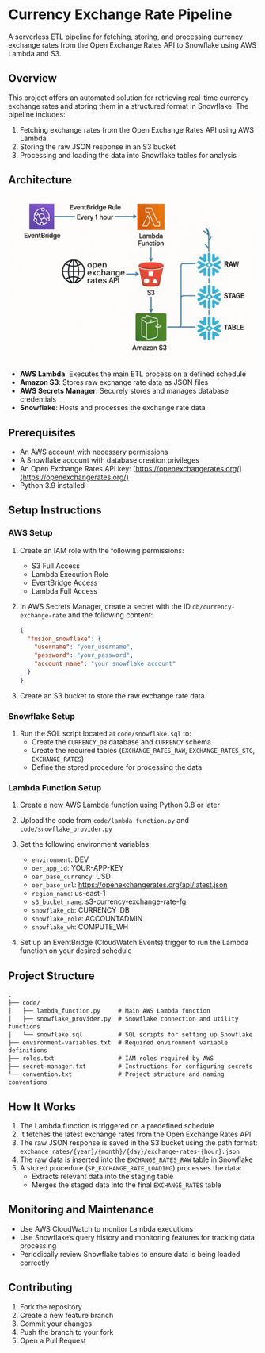 # Currency Exchange Rate Pipeline

A serverless ETL pipeline for fetching, storing, and processing currency exchange rates from the Open Exchange Rates API to Snowflake using AWS Lambda and S3.

## Overview

This project offers an automated solution for retrieving real-time currency exchange rates and storing them in a structured format in Snowflake. The pipeline includes:

1. Fetching exchange rates from the Open Exchange Rates API using AWS Lambda  
2. Storing the raw JSON response in an S3 bucket  
3. Processing and loading the data into Snowflake tables for analysis  

## Architecture

![Architecture Diagram](https://github.com/FahadGhaffar/OpenExchangeAPi_TO_Snowflake_and_S3/blob/main/architecture-diagram.jpeg)

- **AWS Lambda**: Executes the main ETL process on a defined schedule  
- **Amazon S3**: Stores raw exchange rate data as JSON files  
- **AWS Secrets Manager**: Securely stores and manages database credentials  
- **Snowflake**: Hosts and processes the exchange rate data  

## Prerequisites

- An AWS account with necessary permissions  
- A Snowflake account with database creation privileges  
- An Open Exchange Rates API key: [https://openexchangerates.org/](https://openexchangerates.org/)  
- Python 3.9 installed  

## Setup Instructions

### AWS Setup

1. Create an IAM role with the following permissions:
   - S3 Full Access  
   - Lambda Execution Role  
   - EventBridge Access  
   - Lambda Full Access  

2. In AWS Secrets Manager, create a secret with the ID `db/currency-exchange-rate` and the following content:
   ```json
   {
     "fusion_snowflake": {
       "username": "your_username",
       "password": "your_password",
       "account_name": "your_snowflake_account"
     }
   }
   ```

3. Create an S3 bucket to store the raw exchange rate data.  

### Snowflake Setup

1. Run the SQL script located at `code/snowflake.sql` to:
   - Create the `CURRENCY_DB` database and `CURRENCY` schema  
   - Create the required tables (`EXCHANGE_RATES_RAW`, `EXCHANGE_RATES_STG`, `EXCHANGE_RATES`)  
   - Define the stored procedure for processing the data  

### Lambda Function Setup

1. Create a new AWS Lambda function using Python 3.8 or later  
2. Upload the code from `code/lambda_function.py` and `code/snowflake_provider.py`  
3. Set the following environment variables:
   - `environment`: DEV  
   - `oer_app_id`: YOUR-APP-KEY  
   - `oer_base_currency`: USD  
   - `oer_base_url`: https://openexchangerates.org/api/latest.json  
   - `region_name`: us-east-1  
   - `s3_bucket_name`: s3-currency-exchange-rate-fg  
   - `snowflake_db`: CURRENCY_DB  
   - `snowflake_role`: ACCOUNTADMIN  
   - `snowflake_wh`: COMPUTE_WH  

4. Set up an EventBridge (CloudWatch Events) trigger to run the Lambda function on your desired schedule  

## Project Structure

```
.
├── code/
│   ├── lambda_function.py     # Main AWS Lambda function
│   ├── snowflake_provider.py  # Snowflake connection and utility functions
│   └── snowflake.sql          # SQL scripts for setting up Snowflake
├── environment-variables.txt  # Required environment variable definitions
├── roles.txt                  # IAM roles required by AWS
├── secret-manager.txt         # Instructions for configuring secrets
└── convention.txt             # Project structure and naming conventions
```

## How It Works

1. The Lambda function is triggered on a predefined schedule  
2. It fetches the latest exchange rates from the Open Exchange Rates API  
3. The raw JSON response is saved in the S3 bucket using the path format: `exchange_rates/{year}/{month}/{day}/exchange-rates-{hour}.json`  
4. The raw data is inserted into the `EXCHANGE_RATES_RAW` table in Snowflake  
5. A stored procedure (`SP_EXCHANGE_RATE_LOADING`) processes the data:
   - Extracts relevant data into the staging table  
   - Merges the staged data into the final `EXCHANGE_RATES` table  

## Monitoring and Maintenance

- Use AWS CloudWatch to monitor Lambda executions  
- Use Snowflake’s query history and monitoring features for tracking data processing  
- Periodically review Snowflake tables to ensure data is being loaded correctly  

## Contributing

1. Fork the repository  
2. Create a new feature branch  
3. Commit your changes  
4. Push the branch to your fork  
5. Open a Pull Request  
